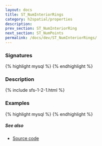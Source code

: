 ```yaml
---
layout: docs
title: ST_NumInteriorRings
category: h2spatial/properties
description: 
prev_section: ST_NumInteriorRing
next_section: ST_NumPoints
permalink: /docs/dev/ST_NumInteriorRings/
---
```


### Signatures

{% highlight mysql %}
{% endhighlight %}

### Description



{% include sfs-1-2-1.html %}

### Examples

{% highlight mysql %}
{% endhighlight %}

##### See also

* <a href="https://github.com/irstv/H2GIS/blob/master/h2spatial/src/main/java/org/h2gis/h2spatial/internal/function/spatial/properties/ST_NumInteriorRings.java" target="_blank">Source code</a>
